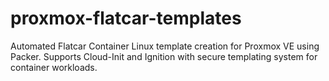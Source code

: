 # proxmox-flatcar-templates
Automated Flatcar Container Linux template creation for Proxmox VE using Packer. Supports Cloud-Init and Ignition with secure templating system for container workloads.
